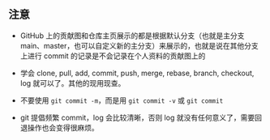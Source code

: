 ## 注意

- GitHub 上的贡献图和仓库主页展示的都是根据默认分支（也就是主分支 main、master，也可以自定义新的主分支）来展示的，也就是说在其他分支上进行 commit 的记录是不会记录在个人资料的贡献图上的

- 学会 clone, pull, add, commit, push, merge, rebase, branch, checkout, log 就可以了。其他的现用现查。

- 不要使用 `git commit -m`，而是用 `git commit -v` 或 `git commit`

- git 提倡频繁 commit，log 会比较清晰，否则 log 就没有任何意义了，需要回退操作也会变得很麻烦。
